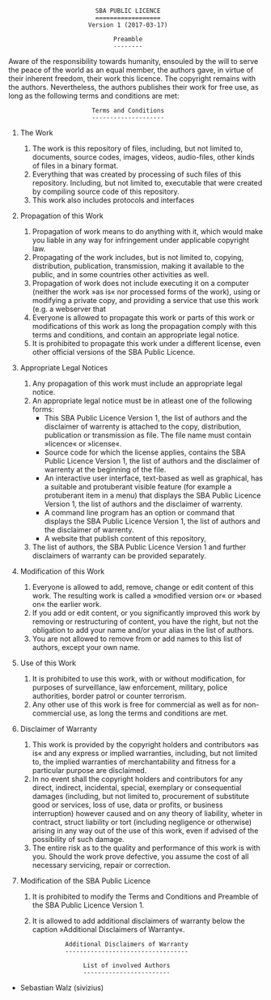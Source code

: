                             SBA PUBLIC LICENCE
                            ==================
                          Version 1 (2017-03-17)
                          
                                 Preamble
                                 --------
Aware of the responsibility towards humanity, ensouled by the will to
serve the peace of the world as an equal member, the authors gave, in
virtue of their inherent freedom, their work this licence. The copyright
remains with the authors. Nevertheless, the authors publishes their work
for free use, as long as the following terms and conditions are met:

                           Terms and Conditions
                           --------------------
1. The Work
    1. The work is this repository of files, including, but not limited
       to, documents, source codes, images, videos, audio-files, other
       kinds of files in a binary format.
    2. Everything that was created by processing of such files of this
       repository. Including, but not limited to, executable that were
       created by compiling source code of this repository.
    3. This work also includes protocols and interfaces 

2. Propagation of this Work
    1. Propagation of work means to do anything with it, which would make
       you liable in any way for infringement under applicable copyright
       law.
    2. Propagating of the work includes, but is not limited to, copying,
       distribution, publication, transmission, making it available to the
       public, and in some countries other activities as well.
    3. Propagation of work does not include executing it on a computer
       (neither the work »as is« nor processed forms of the work), using or
       modifying a private copy, and providing a service that use this
       work (e.g. a webserver that 
    4. Everyone is allowed to propagate this work or parts of this work or
       modifications of this work as long the propagation comply with this
       terms and conditions, and contain an appropriate legal notice.
    5. It is prohibited to propagate this work under a different license,
       even other official versions of the SBA Public Licence.

3. Appropriate Legal Notices
    1. Any propagation of this work must include an appropriate legal
       notice.
    2. An appropriate legal notice must be in atleast one of the
       following forms:
       * This SBA Public Licence Version 1, the list of authors and the
         disclaimer of warrenty is attached to the copy, distribution,
         publication or transmission as file. The file name must contain
         »licence« or »license«.
       * Source code for which the license applies, contains the
         SBA Public Licence Version 1, the list of authors and the
         disclaimer of warrenty at the beginning of the file.
       * An interactive user interface, text-based as well as graphical,
         has a suitable and protuberant visible feature (for example a
         protuberant item in a menu) that displays the SBA Public Licence
         Version 1, the list of authors and the disclaimer of warrenty.
       * A command line program has an option or command that displays the
         SBA Public Licence Version 1, the list of authors and the
         disclaimer of warrenty.
       * A website that publish content of this repository, 
    3. The list of authors, the SBA Public Licence Version 1 and further
       disclaimers of warranty can be provided separately.

4. Modification of this Work
    1. Everyone is allowed to add, remove, change or edit content of this
       work. The resulting work is called a »modified version or« or
       »based on« the earlier work.
    3. If you add or edit content, or you significantly improved this work
       by removing or restructuring of content, you have the right, but
       not the obligation to add your name and/or your alias in the list
       of authors.
    4. You are not allowed to remove from or add names to this list of
       authors, except your own name.

5. Use of this Work
    1. It is prohibited to use this work, with or without modification,
       for purposes of surveillance, law enforcement, military, police
       authorities, border patrol or counter terrorism.
    2. Any other use of this work is free for commercial as well as for
       non-commercial use, as long the terms and conditions are met.

6. Disclaimer of Warranty
    1. This work is provided by the copyright holders and contributors
       »as is« and any express or implied warranties, including, but not
       limited to, the implied warranties of merchantability and fitness
       for a particular purpose are disclaimed.
    2. In no event shall the copyright holders and contributors for any
       direct, indirect, incidental, special, exemplary or consequential
       damages (including, but not limited to, procurement of substitute
       good or services, loss of use, data or profits, or business
       interruption) however caused and on any theory of liability, wheter
       in contract, struct liability or tort (including negligence or
       otherwise) arising in any way out of the use of this work, even if
       advised of the possibility of such damage.
    3. The entire risk as to the quality and performance of this work is
       with you. Should the work prove defective, you assume the cost of
       all necessary servicing, repair or correction.

7. Modification of the SBA Public Licence
    1. It is prohibited to modify the Terms and Conditions and Preamble of
       the SBA Public Licence Version 1. 
    2. It is allowed to add additional disclaimers of warranty below the
       caption »Additional Disclaimers of Warranty«.

                    Additional Disclaimers of Warranty
                    ----------------------------------

                         List of involved Authors
                         ------------------------
* Sebastian Walz (sivizius)
